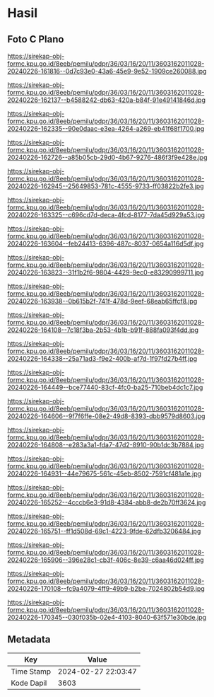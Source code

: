 # Hasil

## Foto C Plano

https://sirekap-obj-formc.kpu.go.id/8eeb/pemilu/pdpr/36/03/16/20/11/3603162011028-20240226-161816--0d7c93e0-43a6-45e9-9e52-1909ce260088.jpg

https://sirekap-obj-formc.kpu.go.id/8eeb/pemilu/pdpr/36/03/16/20/11/3603162011028-20240226-162137--b4588242-db63-420a-b84f-91e49141846d.jpg

https://sirekap-obj-formc.kpu.go.id/8eeb/pemilu/pdpr/36/03/16/20/11/3603162011028-20240226-162335--90e0daac-e3ea-4264-a269-eb41f68f1700.jpg

https://sirekap-obj-formc.kpu.go.id/8eeb/pemilu/pdpr/36/03/16/20/11/3603162011028-20240226-162726--a85b05cb-29d0-4b67-9276-486f3f9e428e.jpg

https://sirekap-obj-formc.kpu.go.id/8eeb/pemilu/pdpr/36/03/16/20/11/3603162011028-20240226-162945--25649853-781c-4555-9733-ff03822b2fe3.jpg

https://sirekap-obj-formc.kpu.go.id/8eeb/pemilu/pdpr/36/03/16/20/11/3603162011028-20240226-163325--c696cd7d-deca-4fcd-8177-7da45d929a53.jpg

https://sirekap-obj-formc.kpu.go.id/8eeb/pemilu/pdpr/36/03/16/20/11/3603162011028-20240226-163604--feb24413-6396-487c-8037-0654a116d5df.jpg

https://sirekap-obj-formc.kpu.go.id/8eeb/pemilu/pdpr/36/03/16/20/11/3603162011028-20240226-163823--31f1b2f6-9804-4429-9ec0-e83290999711.jpg

https://sirekap-obj-formc.kpu.go.id/8eeb/pemilu/pdpr/36/03/16/20/11/3603162011028-20240226-163938--0b615b2f-741f-478d-9eef-68eab65ffcf8.jpg

https://sirekap-obj-formc.kpu.go.id/8eeb/pemilu/pdpr/36/03/16/20/11/3603162011028-20240226-164108--7c18f3ba-2b53-4b1b-b91f-888fa093f4dd.jpg

https://sirekap-obj-formc.kpu.go.id/8eeb/pemilu/pdpr/36/03/16/20/11/3603162011028-20240226-164338--25a71ad3-f9e2-400b-af7d-1f97fd27b4ff.jpg

https://sirekap-obj-formc.kpu.go.id/8eeb/pemilu/pdpr/36/03/16/20/11/3603162011028-20240226-164449--bce77440-83cf-4fc0-ba25-710beb4dc1c7.jpg

https://sirekap-obj-formc.kpu.go.id/8eeb/pemilu/pdpr/36/03/16/20/11/3603162011028-20240226-164606--9f7f6ffe-08e2-49d8-8393-dbb9579d8603.jpg

https://sirekap-obj-formc.kpu.go.id/8eeb/pemilu/pdpr/36/03/16/20/11/3603162011028-20240226-164808--e283a3a1-fda7-47d2-8910-90b1dc3b7884.jpg

https://sirekap-obj-formc.kpu.go.id/8eeb/pemilu/pdpr/36/03/16/20/11/3603162011028-20240226-164931--44e79675-561c-45eb-8502-7591cf481a1e.jpg

https://sirekap-obj-formc.kpu.go.id/8eeb/pemilu/pdpr/36/03/16/20/11/3603162011028-20240226-165252--4cccb6e3-91d8-4384-abb8-de2b70ff3624.jpg

https://sirekap-obj-formc.kpu.go.id/8eeb/pemilu/pdpr/36/03/16/20/11/3603162011028-20240226-165751--ff1d508d-69c1-4223-9fde-62dfb3206484.jpg

https://sirekap-obj-formc.kpu.go.id/8eeb/pemilu/pdpr/36/03/16/20/11/3603162011028-20240226-165906--396e28c1-cb3f-406c-8e39-c6aa46d024ff.jpg

https://sirekap-obj-formc.kpu.go.id/8eeb/pemilu/pdpr/36/03/16/20/11/3603162011028-20240226-170108--fc9a4079-4ff9-49b9-b2be-7024802b54d9.jpg

https://sirekap-obj-formc.kpu.go.id/8eeb/pemilu/pdpr/36/03/16/20/11/3603162011028-20240226-170345--030f035b-02e4-4103-8040-63f571e30bde.jpg


## Metadata

| Key        | Value               |
| ---------- | ------------------- |
| Time Stamp | 2024-02-27 22:03:47 |
| Kode Dapil | 3603                |



